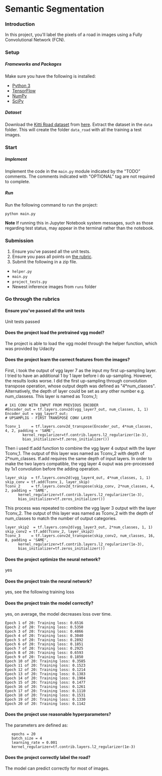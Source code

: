 # Semantic Segmentation
### Introduction
In this project, you'll label the pixels of a road in images using a Fully Convolutional Network (FCN).

### Setup
##### Frameworks and Packages
Make sure you have the following is installed:
 - [Python 3](https://www.python.org/)
 - [TensorFlow](https://www.tensorflow.org/)
 - [NumPy](http://www.numpy.org/)
 - [SciPy](https://www.scipy.org/)
##### Dataset
Download the [Kitti Road dataset](http://www.cvlibs.net/datasets/kitti/eval_road.php) from [here](http://www.cvlibs.net/download.php?file=data_road.zip).  Extract the dataset in the `data` folder.  This will create the folder `data_road` with all the training a test images.

### Start
##### Implement
Implement the code in the `main.py` module indicated by the "TODO" comments.
The comments indicated with "OPTIONAL" tag are not required to complete.
##### Run
Run the following command to run the project:
```
python main.py
```
**Note** If running this in Jupyter Notebook system messages, such as those regarding test status, may appear in the terminal rather than the notebook.

### Submission
1. Ensure you've passed all the unit tests.
2. Ensure you pass all points on [the rubric](https://review.udacity.com/#!/rubrics/989/view).
3. Submit the following in a zip file.
 - `helper.py`
 - `main.py`
 - `project_tests.py`
 - Newest inference images from `runs` folder
 
### Go through the rubrics

#### Ensure you've passed all the unit tests 

Unit tests passed 

#### Does the project load the pretrained vgg model?

The project is able to load the vgg model through the helper function, which was provided by Udacity 

#### Does the project learn the correct features from the images?

First, i took the output of vgg layer 7 as the input my first up-sampling layer. I tried to have an additional 1 by 1 layer before i do up-sampling. However, the results looks worse. I did the first up-sampling through convolution transpose operation, whose output depth was defined as "4*num_classes". Alternatively, the depth of layer could be set as any other number e.g. num_classess. This layer is named as Tconv_1;


	# 1X1 CONV WITH INPUT FROM PREVIOUS ENCODER
	#Encoder_out = tf.layers.conv2d(vgg_layer7_out, num_classes, 1, 1)
	Encoder_out = vgg_layer7_out;
	# UPSAMPLIG - FIRST TRANSPOSE CONV LAYER

	Tconv_1     = tf.layers.conv2d_transpose(Encoder_out, 4*num_classes, 4, 2, padding = 'SAME',
		    kernel_regularizer=tf.contrib.layers.l2_regularizer(1e-3),
		    bias_initializer=tf.zeros_initializer())


Then i used tf.add function to combine the vgg layer 4 output with the layer Tconv_1. The output of this layer was named as Tconv_2 with depth of 2*num_classes. tf.add requires the same depth of input layers. In order to make the two layers compatible, the vgg layer 4 ouput was pre-processed by 1x1 convolution before the adding operation.

	layer_skip  = tf.layers.conv2d(vgg_layer4_out, 4*num_classes, 1, 1)
	skip_conv = tf.add(Tconv_1, layer_skip)
	Tconv_2     = tf.layers.conv2d_transpose(skip_conv, 2*num_classes, 4, 2, padding = 'SAME',
		  kernel_regularizer=tf.contrib.layers.l2_regularizer(1e-3),
		  bias_initializer=tf.zeros_initializer())

This process was repeated to combine the vgg layer 3 output with the layer Tconv_2. The output of this layer was named as Tconv_2 with the depth of num_classes to match the number of output categories. 

	layer_skip2  = tf.layers.conv2d(vgg_layer3_out, 2*num_classes, 1, 1)
	skip_conv2 = tf.add(Tconv_2, layer_skip2)
	Tconv_3     = tf.layers.conv2d_transpose(skip_conv2, num_classes, 16, 8, padding = 'SAME',
		  kernel_regularizer=tf.contrib.layers.l2_regularizer(1e-3),
		  bias_initializer=tf.zeros_initializer())

#### Does the project optimize the neural network?

yes

#### Does the project train the neural network?

yes, see the following training loss

#### Does the project train the model correctly?

yes, on average, the model decreases loss over time.

	Epoch 1 of 20: Training loss: 0.6516
	Epoch 2 of 20: Training loss: 0.5350
	Epoch 3 of 20: Training loss: 0.4866
	Epoch 4 of 20: Training loss: 0.3040
	Epoch 5 of 20: Training loss: 0.2892
	Epoch 6 of 20: Training loss: 0.1851
	Epoch 7 of 20: Training loss: 0.2925
	Epoch 8 of 20: Training loss: 0.6593
	Epoch 9 of 20: Training loss: 0.1850
	Epoch 10 of 20: Training loss: 0.3585
	Epoch 11 of 20: Training loss: 0.1523
	Epoch 12 of 20: Training loss: 0.1214
	Epoch 13 of 20: Training loss: 0.1383
	Epoch 14 of 20: Training loss: 0.1904
	Epoch 15 of 20: Training loss: 0.1477
	Epoch 16 of 20: Training loss: 0.1261
	Epoch 17 of 20: Training loss: 0.1110
	Epoch 18 of 20: Training loss: 0.1531
	Epoch 19 of 20: Training loss: 0.1330
	Epoch 20 of 20: Training loss: 0.1142

 
#### Does the project use reasonable hyperparameters?

The parameters are defined as:

	   epochs = 20
	   batch_size = 4
	   learning_rate = 0.001
	   kernel_regularizer=tf.contrib.layers.l2_regularizer(1e-3)



#### Does the project correctly label the road?

The model can predict correctly for most of images. 
